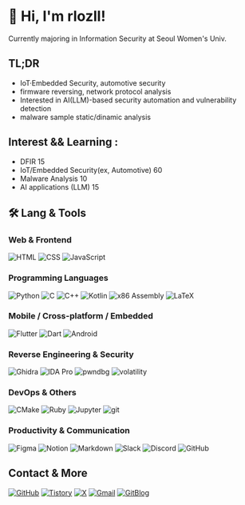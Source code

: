 # 🌿 Hi, I'm rlozll!

Currently majoring in Information Security at Seoul Women's Univ.


## TL;DR 

- IoT·Embedded Security, automotive security
- firmware reversing, network protocol analysis
- Interested in AI(LLM)-based security automation and vulnerability detection
- malware sample static/dinamic analysis


## Interest && Learning : 

- DFIR 15
- IoT/Embedded Security(ex, Automotive) 60
- Malware Analysis 10
- AI applications (LLM) 15


## 🛠️ Lang & Tools

### Web & Frontend

![HTML](https://img.shields.io/badge/HTML-E34F26?style=flat-square&logo=html5&logoColor=white)
![CSS](https://img.shields.io/badge/CSS-1572B6?style=flat-square&logo=css3&logoColor=white)
![JavaScript](https://img.shields.io/badge/JavaScript-F7DF1E?style=flat-square&logo=javascript&logoColor=black)

### Programming Languages

![Python](https://img.shields.io/badge/Python-3776AB?style=flat-square&logo=python&logoColor=white)
![C](https://img.shields.io/badge/C-00599C?style=flat-square&logo=c&logoColor=white)
![C++](https://img.shields.io/badge/C++-00599C?style=flat-square&logo=cplusplus&logoColor=white)
![Kotlin](https://img.shields.io/badge/Kotlin-7F52FF?style=flat-square&logo=kotlin&logoColor=white)
![x86 Assembly](https://img.shields.io/badge/x86%20Assembly-525252?style=flat-square&logo=none&logoColor=white)
![LaTeX](https://img.shields.io/badge/LaTeX-008080?style=flat-square&logo=latex&logoColor=white)

### Mobile / Cross-platform / Embedded

![Flutter](https://img.shields.io/badge/Flutter-02569B?style=flat-square&logo=flutter&logoColor=white)
![Dart](https://img.shields.io/badge/Dart-0175C2?style=flat-square&logo=dart&logoColor=white)
![Android](https://img.shields.io/badge/Android-3DDC84?style=flat-square&logo=android&logoColor=white)

### Reverse Engineering & Security

![Ghidra](https://img.shields.io/badge/Ghidra-FC0109?style=flat-square&logo=ghidra&logoColor=white)
![IDA Pro](https://img.shields.io/badge/IDA%20Pro-263238?style=flat-square&logo=hex-ray&logoColor=white)
![pwndbg](https://img.shields.io/badge/pwndbg-6E41D3?style=flat-square&logo=gnu-bash&logoColor=white)
![volatility](https://img.shields.io/badge/volatility-FFCC00?style=flat-square&logo=python&logoColor=white)

### DevOps & Others

![CMake](https://img.shields.io/badge/CMake-064F8C?style=flat-square&logo=cmake&logoColor=white)
![Ruby](https://img.shields.io/badge/Ruby-CC342D?style=flat-square&logo=ruby&logoColor=white)
![Jupyter](https://img.shields.io/badge/Jupyter-F37626?style=flat-square&logo=jupyter&logoColor=white)
![git](https://img.shields.io/badge/Git-F05032?style=flat-square&logo=git&logoColor=white)

### Productivity & Communication

![Figma](https://img.shields.io/badge/Figma-F24E1E.svg?style=flat&logo=figma&logoColor=white)
![Notion](https://img.shields.io/badge/Notion-F3F3F3.svg?style=flat&logo=notion&logoColor=black)
![Markdown](https://img.shields.io/badge/Markdown-000000.svg?style=flat&logo=markdown&logoColor=white)
![Slack](https://img.shields.io/badge/Slack-4A154B.svg?style=flat&logo=slack&logoColor=white)
![Discord](https://img.shields.io/badge/Discord-5865F2.svg?style=flat&logo=discord&logoColor=white)
![GitHub](https://img.shields.io/badge/GitHub-181717.svg?style=flat&logo=github&logoColor=white)


## Contact & More  

[![GitHub](https://img.shields.io/badge/GitHub-181717?style=flat-square&logo=github&logoColor=white)](https://github.com/rlozll)
[![Tistory](https://img.shields.io/badge/Tistory-000000?style=flat-square&logo=tistory&logoColor=white)](https://rlozll.tistory.com/)
[![X](https://img.shields.io/badge/X(Formerly%20Twitter)-000000?style=flat-square&logo=twitter&logoColor=white)](https://x.com/rlozll148)
[![Gmail](https://img.shields.io/badge/Gmail-EA4335?style=flat-square&logo=gmail&logoColor=white)](mailto:ham60108@gmail.com)
[![GitBlog](https://img.shields.io/badge/GitBlog-222222?style=flat-square&logo=githubpages&logoColor=white)](https://rlozll.github.io/)
